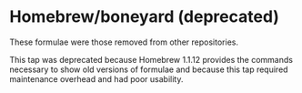 # Homebrew/boneyard (deprecated)

These formulae were those removed from other repositories.

This tap was deprecated because Homebrew 1.1.12 provides the commands necessary to show old versions of formulae and because this tap required maintenance overhead and had poor usability.
